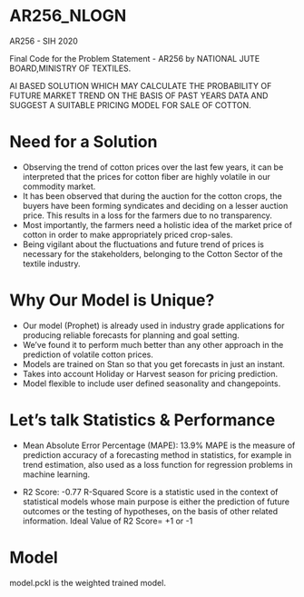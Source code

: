 # AR256_NLOGN
AR256 - SIH 2020

Final Code for the Problem Statement - AR256 by NATIONAL JUTE BOARD,MINISTRY OF TEXTILES.

AI BASED SOLUTION WHICH MAY CALCULATE THE PROBABILITY OF FUTURE MARKET TREND ON THE BASIS OF PAST YEARS DATA AND SUGGEST A SUITABLE PRICING MODEL FOR SALE OF COTTON.

# Need for a Solution
- Observing the trend of cotton prices over the last few years, it can be interpreted that the prices for cotton fiber are highly volatile in our commodity market.
- It has been observed that during the auction for the cotton crops, the buyers have been forming syndicates and deciding on a lesser auction price. This results in a loss for the farmers due to no transparency.
- Most importantly, the farmers need a holistic idea of the market price of cotton in order to make appropriately priced crop-sales.
- Being vigilant about the fluctuations and future trend of prices is necessary for the stakeholders, belonging to the Cotton Sector of the textile industry.

# Why Our Model is Unique?
- Our model (Prophet) is already used in industry grade applications for producing reliable forecasts for planning and goal setting.
- We’ve found it to perform much better than any other approach in the prediction of volatile cotton prices.
- Models are trained on Stan so that you get forecasts in just an instant.
- Takes into account Holiday or Harvest season for pricing prediction.
- Model flexible to include user defined seasonality and changepoints.

# Let’s talk Statistics & Performance
- Mean Absolute Error Percentage (MAPE): 13.9%
MAPE is the measure of prediction accuracy of a forecasting method in statistics, for example in trend estimation, also used as a loss function for regression problems in machine learning.

- R2 Score: -0.77
R-Squared Score is a statistic used in the context of statistical models whose main purpose is either the prediction of future outcomes or the testing of hypotheses, on the basis of other related information.
Ideal Value of R2 Score= +1 or -1

# Model
model.pckl is the weighted trained model.

